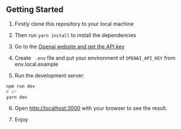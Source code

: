 
## Getting Started
1. Firstly clone this repository to your local machine

2. Then run ```yarn install``` to install the dependencies

3. Go to the [Openai website and get the API key](https://openai.com/)

4. Create ``` .env``` file and put your environment of ```OPENAI_API_KEY```  from env.local.example

5. Run the development server:

```bash
npm run dev
# or
yarn dev
```

6. Open [http://localhost:3000](http://localhost:3000) with your browser to see the result.

7. Enjoy